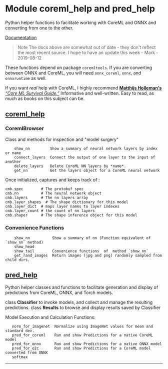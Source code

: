 # Module coreml_help and pred_help

Python helper functions to facilitate working with CoreML and ONNX and converting from one to the other.

[Documentation](https://mcsieber.github.io/coreml_help)
> Note The docs above are somewhat out of date - they don't reflect the most recent source.
I hope to have an update this week - Mark - 2019-08-12

These functions depend on package `coremltools`. If you are converting between ONNX and CoreML,
you will need `onnx_coreml`, `onnx`, and `onnxruntime` as well.

  If you want *real* help with CoreML, I highly recommend [**Matthijs Holleman's**](https://github.com/hollance)
  [*“Core ML Survival Guide.”*](https://leanpub.com/coreml-survival-guide) Informative and well-written.
  Easy to read, as much as books on this subject can be.

## [coreml_help](https://mcsieber.github.io/coreml_help.html)

###  CoremlBrowser

Class and methods for inspection and "model surgery"
```
    show_nn         Show a summary of neural network layers by index or name
    connect_layers  Connect the output of one layer to the input of another
    delete_layers   Delete CoreML NN layers by *name*.
    get_nn          Get the layers object for a CoreML neural network
```
Once initialized, captures and keeps track of :

    cmb.spec        # The protobuf spec
    cmb.nn          # The neural network object
    cmb.layers      # The nn layers array
    cmb.layer_shapes  # The shape dictionary for this model
    cmb.layer_dict  # maps layer names to layer indexes
    cmb.layer_count # the count of nn layers
    cmb.shaper      # The shape inference object for this model

### Convenience Functions
```
    show_nn          Show a summary of nn (Function equivalent of `show_nn` method)
    show_head
    show_tail        Convenience functions  of  method `show_nn`
    get_rand_images  Return images (jpg and png) randomly sampled from child dirs.
```

## [pred_help](https://mcsieber.github.io/pred_help.html)

Python helper classes and functions to facilitate generation and display
of predictions from CoreML, ONNX, and Torch models.

class **Classifier**  to invoke models, and collect and manage the resulting predictions.
class **Results**  to browse and display results saved by Classifier

Model Execution and Calculation Functions:
```
   norm_for_imagenet  Normalize using ImageNet values for mean and standard dev.
   pred_for_coreml    Run and show Predictions for a native CoreML model
   pred_for_onnx      Run and show Predictions for a native ONNX model
   pred_for_o2c       Run and show Predictions for a CoreML model converted from ONNX
   softmax
```
---------------------
